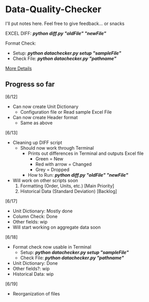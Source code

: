# Data-Quality-Checker
I'll put notes here. Feel free to give feedback... or snacks

EXCEL DIFF: **_python diff.py "oldFile" "newFile"_**

Format Check:
* Setup: **_python datachecker.py setup "sampleFile"_**
* Check File: **_python datachecker.py "pathname"_**

[More Details](https://docs.google.com/document/d/1fem53kzp4PkXbNiEpmJCJsC1mjv_ELOK9bDdLi_UksA/edit?ts=5cffd8a1)

## Progress so far
[6/12]
* Can now create Unit Dictionary
    * Configuration file or Read sample Excel File
* Can now create Header format
    * Same as above

[6/13]
* Cleaning up DIFF script
    * Should now work through Terminal
      * Prints out differences in Terminal and outputs Excel file
        * Green = New
        * Red with arrow = Changed
        * Grey = Dropped
      * How to Run: **_python diff.py "oldFile" "newFile"_**
* Will work on other scripts soon
    1. Formatting (Order, Units, etc.) [Main Priority]
    2. Historical Data (Standard Deviation) [Backlog]

[6/17]
* Unit Dictionary: Mostly done
* Column Check: Done
* Other fields: wip
* Will start working on aggregate data soon

[6/18]
* Format check now usable in Terminal
  * Setup: **_python datachecker.py setup "sampleFile"_**
  * Check File: **_python datachecker.py "pathname"_**
* Unit Dictionary: Done
* Other fields?: wip
* Historical Data: wip

[6/19]
* Reorganization of files
